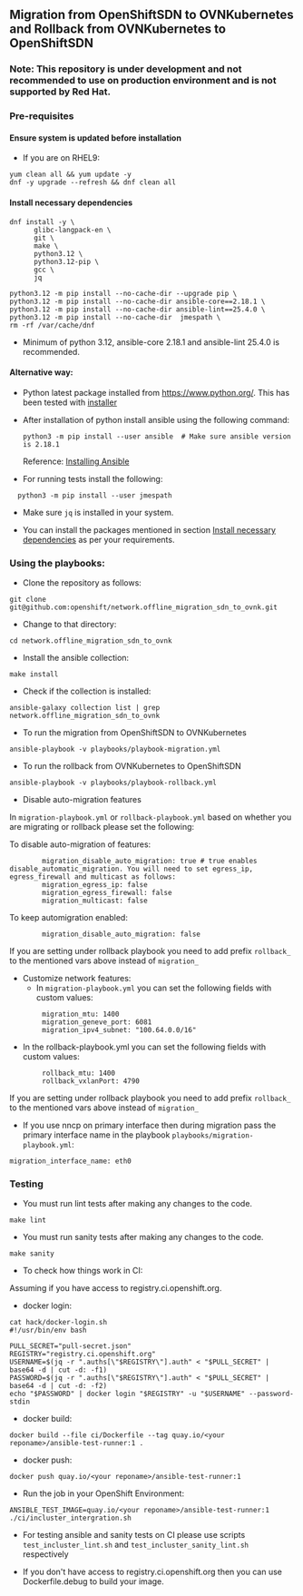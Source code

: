 ## Migration from OpenShiftSDN to OVNKubernetes and Rollback from OVNKubernetes to OpenShiftSDN

### Note: This repository is under development and not recommended to use on production environment and is not supported by Red Hat.

### Pre-requisites

#### Ensure system is updated before installation
- If you are on RHEL9:
```shell
yum clean all && yum update -y
dnf -y upgrade --refresh && dnf clean all
```

#### Install necessary dependencies
```shell
dnf install -y \
      glibc-langpack-en \
      git \
      make \
      python3.12 \
      python3.12-pip \
      gcc \
      jq  

python3.12 -m pip install --no-cache-dir --upgrade pip \
python3.12 -m pip install --no-cache-dir ansible-core==2.18.1 \
python3.12 -m pip install --no-cache-dir ansible-lint==25.4.0 \
python3.12 -m pip install --no-cache-dir  jmespath \
rm -rf /var/cache/dnf
```

- Minimum of python 3.12, ansible-core 2.18.1 and ansible-lint 25.4.0 is recommended.

#### Alternative way:

- Python latest package installed from https://www.python.org/.
  This has been tested with [installer](https://www.python.org/downloads/release/python-3131/)

- After installation of python install ansible using the following command:
  ```shell
  python3 -m pip install --user ansible  # Make sure ansible version is 2.18.1
  ```
  Reference: [Installing Ansible](https://docs.ansible.com/ansible/latest/installation_guide/intro_installation.html#pip-install)

- For running tests install the following:
```shell
  python3 -m pip install --user jmespath
```

- Make sure `jq` is installed in your system.

- You can install the packages mentioned in section [Install necessary dependencies](#install-necessary-dependencies)
  as per your requirements.

### Using the playbooks:

- Clone the repository as follows:
```shell
git clone git@github.com:openshift/network.offline_migration_sdn_to_ovnk.git
```

- Change to that directory:
``` shell
cd network.offline_migration_sdn_to_ovnk
```

- Install the ansible collection:
```shell
make install
```

-  Check if the collection is installed:
```shell
ansible-galaxy collection list | grep network.offline_migration_sdn_to_ovnk 
```

- To run the migration from OpenShiftSDN to OVNKubernetes
```shell
ansible-playbook -v playbooks/playbook-migration.yml
```

- To run the rollback from OVNKubernetes to OpenShiftSDN
```shell
ansible-playbook -v playbooks/playbook-rollback.yml
```

- Disable auto-migration features

In `migration-playbook.yml` or `rollback-playbook.yml` based on whether you are migrating or rollback
please set the following:

To disable auto-migration of features:
```shell
        migration_disable_auto_migration: true # true enables disable_automatic_migration. You will need to set egress_ip, egress_firewall and multicast as follows:
        migration_egress_ip: false
        migration_egress_firewall: false
        migration_multicast: false
```

To keep automigration enabled:
```shell
        migration_disable_auto_migration: false
```

If you are setting under rollback playbook you need to add prefix `rollback_` to the mentioned vars above instead
of `migration_`

- Customize network features:
  - In `migration-playbook.yml` you can set the following fields with custom values:
```shell
        migration_mtu: 1400
        migration_geneve_port: 6081
        migration_ipv4_subnet: "100.64.0.0/16"
```
  - In the rollback-playbook.yml you can set the following fields with custom values:
```shell
        rollback_mtu: 1400
        rollback_vxlanPort: 4790
```

If you are setting under rollback playbook you need to add prefix `rollback_` to the mentioned vars above instead
of `migration_`


- If you use nncp on primary interface then during migration pass the primary interface name in the playbook `playbooks/migration-playbook.yml`:
```shell
migration_interface_name: eth0
```

### Testing

- You must run lint tests after making any changes to the code.
```shell
make lint
```

- You must run sanity tests after making any changes to the code.
```shell
make sanity
```

- To check how things work in CI:

Assuming if you have access to registry.ci.openshift.org.
- docker login:
```shell
cat hack/docker-login.sh 
#!/usr/bin/env bash

PULL_SECRET="pull-secret.json"
REGISTRY="registry.ci.openshift.org"
USERNAME=$(jq -r ".auths[\"$REGISTRY\"].auth" < "$PULL_SECRET" | base64 -d | cut -d: -f1)
PASSWORD=$(jq -r ".auths[\"$REGISTRY\"].auth" < "$PULL_SECRET" | base64 -d | cut -d: -f2)
echo "$PASSWORD" | docker login "$REGISTRY" -u "$USERNAME" --password-stdin
```

- docker build:
```shell
docker build --file ci/Dockerfile --tag quay.io/<your reponame>/ansible-test-runner:1 .
```

- docker push:
```
docker push quay.io/<your reponame>/ansible-test-runner:1
```

- Run the job in your OpenShift Environment:
```shell
ANSIBLE_TEST_IMAGE=quay.io/<your reponame>/ansible-test-runner:1 ./ci/incluster_intergration.sh
```

- For testing ansible and sanity tests on CI please use scripts `test_incluster_lint.sh` and
  `test_incluster_sanity_lint.sh` respectively

- If you don't have access to registry.ci.openshift.org then you can use Dockerfile.debug to build your image.